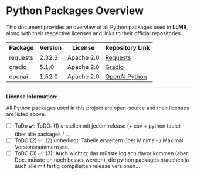 <!-- 
PYTHON_PACKAGES.md

This document provides an overview of all Python packages used in the LLMR project, along with their respective licenses and links to their official repositories.
-->

# Python Packages Overview

This document provides an overview of all Python packages used in **LLMR**, along with their respective licenses and links to their official repositories.

| Package   | Version | License          | Repository Link                                            |
|-----------|---------|------------------|------------------------------------------------------------|
| requests  | 2.32.3  | Apache 2.0       | [Requests](https://github.com/psf/requests)                |
| gradio    | 5.1.0   | Apache 2.0       | [Gradio](https://github.com/gradio-app/gradio)             |
| openai    | 1.52.0  | Apache 2.0       | [OpenAI Python](https://github.com/openai/openai-python)    |

---

**License Information:**

All Python packages used in this project are open-source and their licenses are listed above.
- [ ] ToDo ✔️: ToDO: (1) erstellen mit jedem release (+ csv + python table) über alle packages / ...
- [ ] ToDO (2) ✅: (2) unbedingt: Tabelle erweitern über Minimal- / Maximal Versionsnummern etc.
- [ ] ToDO (3) ✅: (3): Auch wichtig: das müsste logisch davor kommen (aber Doc. müsste eh noch besser werden), die python packages brauchen ja auch alle mit fertig compilierten release versionen...
